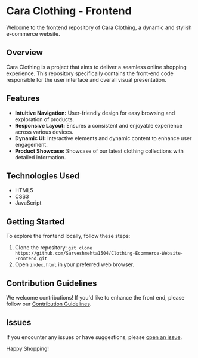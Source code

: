 # Cara Clothing - Frontend

Welcome to the frontend repository of Cara Clothing, a dynamic and stylish e-commerce website.

## Overview

Cara Clothing is a project that aims to deliver a seamless online shopping experience. This repository specifically contains the front-end code responsible for the user interface and overall visual presentation.

## Features

- **Intuitive Navigation:** User-friendly design for easy browsing and exploration of products.
- **Responsive Layout:** Ensures a consistent and enjoyable experience across various devices.
- **Dynamic UI:** Interactive elements and dynamic content to enhance user engagement.
- **Product Showcase:** Showcase of our latest clothing collections with detailed information.

## Technologies Used

- HTML5
- CSS3
- JavaScript

## Getting Started

To explore the frontend locally, follow these steps:

1. Clone the repository: `git clone https://github.com/Sarveshmehta1504/Clothing-Ecommerce-Website-Frontend.git`
2. Open `index.html` in your preferred web browser.

## Contribution Guidelines

We welcome contributions! If you'd like to enhance the front end, please follow our [Contribution Guidelines](CONTRIBUTING.md).

## Issues

If you encounter any issues or have suggestions, please [open an issue](https://github.com/Sarveshmehta1504/Clothing-Ecommerce-Website-Frontend/issues).

Happy Shopping!
